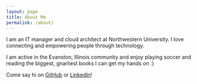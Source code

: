```yaml
---
layout: page
title: About Me
permalink: /about/
---
```


I am an IT manager and cloud architect at Northwestern University. I love connecting and empowering people through technology.

I am active in the Evanston, Illinois community and enjoy playing soccer and reading the biggest, gnarliest books I can get my hands on :)

Come say hi on [GitHub](https://github.com/mrichnu/) or [LinkedIn](https://www.linkedin.com/in/matthew-rich/)!
